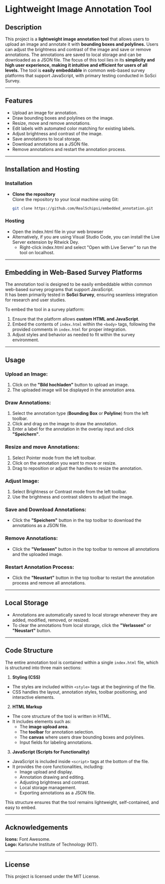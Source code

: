 # Lightweight Image Annotation Tool

## Description
This project is a **lightweight image annotation tool** that allows users to upload an image and annotate it with **bounding boxes and polylines.** Users can adjust the brightness and contrast of the image and save or remove annotations. The annotations are saved to local storage and can be downloaded as a JSON file. The focus of this tool lies in its **simplicity and high user experience, making it intuitive and efficient for users of all levels.** The tool is **easily embeddable** in common web-based survey platforms that support JavaScript, with primary testing conducted in SoSci Survey.

---

## Features
- Upload an image for annotation.
- Draw bounding boxes and polylines on the image.
- Resize, move and remove annotations.
- Edit labels with automated color matching for existing labels.
- Adjust brightness and contrast of the image.
- Save annotations to local storage.
- Download annotations as a JSON file.
- Remove annotations and restart the annotation process.

---

## Installation and Hosting

### Installation
- **Clone the repository**  
   Clone the repository to your local machine using Git:  
   ```bash
   git clone https://github.com/RealSchipsi/embedded_annotation.git

### Hosting
 - Open the index.html file in your web browser
 - Alternatively, if you are using Visual Studio Code, you can install the Live Server extension by Ritwick Dey.
   - Right-click index.html and select "Open with Live Server" to run the tool on localhost.

---

## Embedding in Web-Based Survey Platforms

The annotation tool is designed to be easily embeddable within common web-based survey programs that support JavaScript.  
It has been primarily tested in **SoSci Survey**, ensuring seamless integration for research and user studies.

To embed the tool in a survey platform:
1. Ensure that the platform allows **custom HTML and JavaScript**.
2. Embed the contents of `index.html` within the `<body>` tags, following the provided comments in `index.html` for proper integration.
3. Adjust styles and behavior as needed to fit within the survey environment.

---

## Usage

### Upload an Image:
1. Click on the **"Bild hochladen"** button to upload an image.
2. The uploaded image will be displayed in the annotation area.

### Draw Annotations:
1. Select the annotation type (**Bounding Box** or **Polyline**) from the left toolbar.
2. Click and drag on the image to draw the annotation.
3. Enter a label for the annotation in the overlay input and click **"Speichern"**.

### Resize and move Annotations:
1. Select Pointer mode from the left toolbar.
2. Click on the annotation you want to move or resize.
3. Drag to reposition or adjust the handles to resize the annotation.

### Adjust Image:
1. Select Brightness or Contrast mode from the left toolbar.
2. Use the brightness and contrast sliders to adjust the image.

### Save and Download Annotations:
- Click the **"Speichern"** button in the top toolbar to download the annotations as a JSON file.

### Remove Annotations:
- Click the **"Verlassen"** button in the top toolbar to remove all annotations and the uploaded image.

### Restart Annotation Process:
- Click the **"Neustart"** button in the top toolbar to restart the annotation process and remove all annotations.

---

## Local Storage
- Annotations are automatically saved to local storage whenever they are added, modified, removed, or resized.
- To clear the annotations from local storage, click the **"Verlassen"** or **"Neustart"** button.

---

## Code Structure
The entire annotation tool is contained within a single `index.html` file, which is structured into three main sections:

1. **Styling (CSS)**  
 - The styles are included within `<style>` tags at the beginning of the file.
 - CSS handles the layout, annotation styles, toolbar positioning, and interactive elements.

2. **HTML Markup**  
 - The core structure of the tool is written in HTML.
 - It includes elements such as:
   - The **image upload area**.
   - The **toolbar** for annotation selection.
   - The **canvas** where users draw bounding boxes and polylines.
   - Input fields for labeling annotations.

3. **JavaScript (Scripts for Functionality)**  
 - JavaScript is included inside `<script>` tags at the bottom of the file.
 - It provides the core functionalities, including:
   - Image upload and display.
   - Annotation drawing and editing.
   - Adjusting brightness and contrast.
   - Local storage management.
   - Exporting annotations as a JSON file.

This structure ensures that the tool remains lightweight, self-contained, and easy to embed.

---

## Acknowledgements
**Icons:** Font Awesome.  
**Logo:** Karlsruhe Institute of Technology (KIT).

---

## License
This project is licensed under the MIT License.
